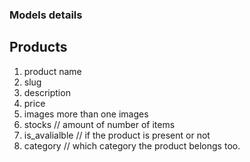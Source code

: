 ### Models details 

## Products 
1. product name
2. slug 
3. description
4. price 
5. images more than one images
6. stocks // amount of number of items
7. is_avalialble // if the product is present or not
8. category // which category the product belongs too. 

